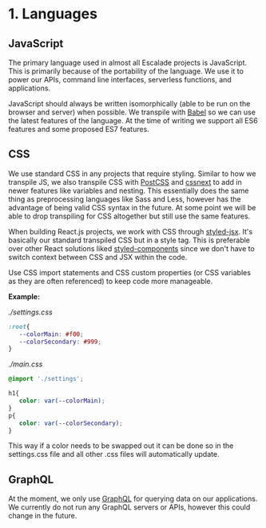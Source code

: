 # 1. Languages

## JavaScript

The primary language used in almost all Escalade projects is JavaScript. This is primarily because of the portability of the language. We use it to power our APIs, command line interfaces, serverless functions, and applications.

JavaScript should always be written isomorphically (able to be run on the browser and server) when possible. We transpile with [Babel](https://babeljs.io/) so we can use the latest features of the language. At the time of writing we support all ES6 features and some proposed ES7 features.

## CSS

We use standard CSS in any projects that require styling. Similar to how we transpile JS, we also transpile CSS with [PostCSS](https://postcss.org/) and [cssnext](http://cssnext.io/) to add in newer features like variables and nesting. This essentially does the same thing as preprocessing languages like Sass and Less, however has the advantage of being valid CSS syntax in the future. At some point we will be able to drop transpiling for CSS altogether but still use the same features.

When building React.js projects, we work with CSS through [styled-jsx](https://github.com/zeit/styled-jsx). It's basically our standard transpiled CSS but in a style tag. This is preferable over other React solutions liked [styled-components](https://www.npmjs.com/package/styled-components) since we don't have to switch context between CSS and JSX within the code.

Use CSS import statements and CSS custom properties (or CSS variables as they are often referenced) to keep code more manageable.

**Example:**

*./settings.css*

```css
:root{
   --colorMain: #f00;
   --colorSecondary: #999;
}
```

*./main.css*

```css
@import './settings';

h1{
   color: var(--colorMain);
}
p{
   color: var(--colorSecondary);
}
```

This way if a color needs to be swapped out it can be done so in the settings.css file and all other .css files will automatically update.

## GraphQL

At the moment, we only use [GraphQL](https://graphql.org/) for querying data on our applications. We currently do not run any GraphQL servers or APIs, however this could change in the future.